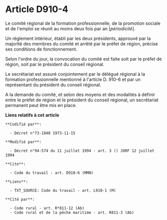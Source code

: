 # Article D910-4

Le comité régional de la formation professionnelle, de la promotion sociale et de l'emploi se réunit au moins deux fois par
an [*périodicité*].

Un règlement intérieur, établi par les deux présidents, approuvé par la majorité des membres du comité et arrêté par le
préfet de région, précise ses conditions de fonctionnement.

Selon l'ordre du jour, la convocation du comité est faite soit par le préfet de région, soit par le président du conseil
régional.

Le secrétariat est assuré conjointement par le délégué régional à la formation professionnelle mentionné à l'article D. 910-6
et par un représentant du président du conseil régional.

A la demande du comité, et selon des moyens et des modalités à définir entre le préfet de région et le président du conseil
régional, un secrétariat permanent peut être mis en place.

**Liens relatifs à cet article**

	**Codifié par**:

	  - Décret n°73-1048 1973-11-15

	**Modifié par**:

	  - Décret n°94-574 du 11 juillet 1994 - art. 3 () JORF 12 juillet 1994

	**Cite**:

	  - Code du travail - art. D910-6 (MMN)

	**Liens**:

	  - TXT_SOURCE: Code du travail - art. L910-1 (M)

	**Cité par**:

	  - Code rural - art. R*811-12 (Ab)
	  - Code rural et de la pêche maritime - art. R811-3 (Ab)
